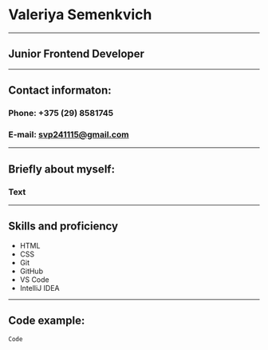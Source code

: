 # Valeriya Semenkvich
---
## Junior Frontend Developer
---
## **Contact informaton:**
### **Phone:** +375 (29) 8581745
### **E-mail:** svp241115@gmail.com
---
## **Briefly about myself:**
### Text
---
## **Skills and proficiency**
* HTML
* CSS
* Git 
* GitHub
* VS Code
* IntelliJ IDEA
---
## **Code example:**
```
Code
```
